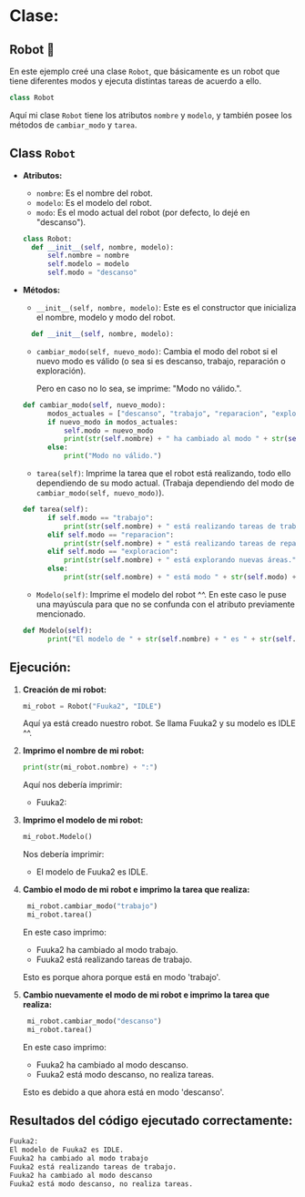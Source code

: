 # Clase:

## Robot 🤖 
En este ejemplo creé una clase `Robot`, que básicamente es un robot que tiene diferentes modos y ejecuta distintas tareas de acuerdo a ello. 

``` python
class Robot  
```

Aquí  mi clase `Robot` tiene los atributos `nombre` y  `modelo`, y también posee los métodos de `cambiar_modo` y `tarea`.

## Class `Robot`

- **Atributos:**
  - `nombre`: Es el nombre del robot.
  - `modelo`: Es el modelo del robot.
  - `modo`: Es el modo actual del robot (por defecto, lo dejé en  "descanso").
  ``` python
  class Robot:
    def __init__(self, nombre, modelo):
        self.nombre = nombre    
        self.modelo = modelo    
        self.modo = "descanso"   
  ```

- **Métodos:**

  - `__init__(self, nombre, modelo)`: Este es el constructor que inicializa el nombre, modelo y modo del robot.

  ``` python
    def __init__(self, nombre, modelo):
  ```

  - `cambiar_modo(self, nuevo_modo)`: Cambia el modo del robot si el nuevo modo es válido (o sea si es descanso, trabajo, reparación o exploración).
  
    Pero en caso no lo sea, se imprime: "Modo no válido.".
  ``` python
  def cambiar_modo(self, nuevo_modo):
        modos_actuales = ["descanso", "trabajo", "reparacion", "exploracion"]
        if nuevo_modo in modos_actuales:
            self.modo = nuevo_modo
            print(str(self.nombre) + " ha cambiado al modo " + str(self.modo) + ".")
        else:
            print("Modo no válido.")
  ```
  - `tarea(self)`: Imprime la tarea que el robot está realizando, todo ello dependiendo de su modo actual. (Trabaja dependiendo del modo de `cambiar_modo(self, nuevo_modo)`).
  ``` python
  def tarea(self):   
        if self.modo == "trabajo":
            print(str(self.nombre) + " está realizando tareas de trabajo.")
        elif self.modo == "reparacion":
            print(str(self.nombre) + " está realizando tareas de reparación.")
        elif self.modo == "exploracion":
            print(str(self.nombre) + " está explorando nuevas áreas.")
        else:
            print(str(self.nombre) + " está modo " + str(self.modo) + ", no realiza tareas.")
  ```

  - `Modelo(self)`: Imprime el modelo del robot ^^. En este caso le puse una mayúscula para que no se confunda con el atributo previamente mencionado.

  ``` python
  def Modelo(self):
        print("El modelo de " + str(self.nombre) + " es " + str(self.modelo) + ".")
  ```

## Ejecución:

1. **Creación de mi robot:**

   ```python
   mi_robot = Robot("Fuuka2", "IDLE")
   ```
    Aquí ya está creado nuestro robot. Se llama Fuuka2 y su modelo es IDLE ^^.

2. **Imprimo el nombre de mi robot:**

   ```python
   print(str(mi_robot.nombre) + ":")
   ```
   Aquí nos debería imprimir:
   - Fuuka2:

3. **Imprimo el modelo de mi robot:**
   ```python
   mi_robot.Modelo()
    ``` 
   Nos debería imprimir:
   - El modelo de Fuuka2 es IDLE.

4. **Cambio el modo de mi robot e imprimo la tarea que realiza:**
   ```python
    mi_robot.cambiar_modo("trabajo")
    mi_robot.tarea()
    ``` 
    En este caso imprimo:
    - Fuuka2 ha cambiado al modo trabajo.
    - Fuuka2 está realizando tareas de trabajo.
    
    Esto es porque ahora porque está en modo 'trabajo'.

5. **Cambio nuevamente el modo de mi robot e imprimo la tarea que realiza:**
   ```python
    mi_robot.cambiar_modo("descanso")
    mi_robot.tarea()
    ``` 
    En este caso imprimo:
    - Fuuka2 ha cambiado al modo descanso.
    - Fuuka2 está modo descanso, no realiza tareas.
    
    Esto es debido a que ahora está en modo 'descanso'.

## Resultados del código ejecutado correctamente:
  ```python
  Fuuka2:
  El modelo de Fuuka2 es IDLE.
  Fuuka2 ha cambiado al modo trabajo
  Fuuka2 está realizando tareas de trabajo.
  Fuuka2 ha cambiado al modo descanso
  Fuuka2 está modo descanso, no realiza tareas.
  ```